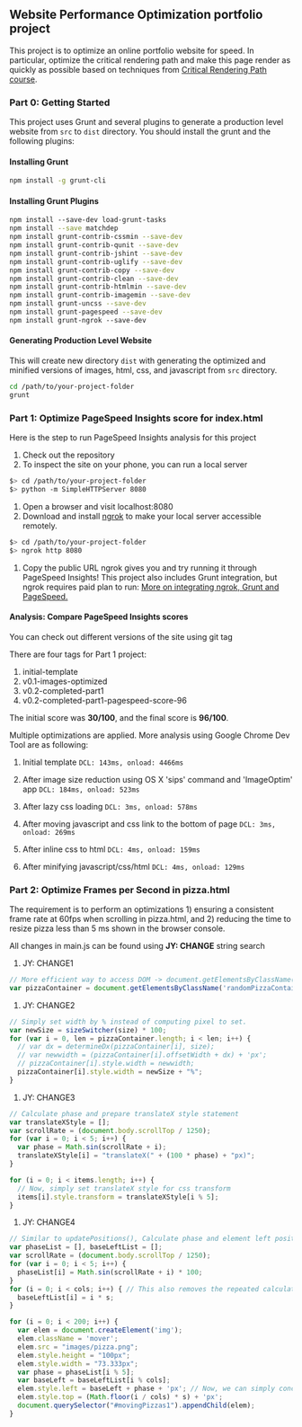 ## Website Performance Optimization portfolio project

This project is to optimize an online portfolio website for speed. In particular, optimize the critical rendering path and make this page render as quickly as possible based on techniques from [Critical Rendering Path course](https://www.udacity.com/course/ud884).

### Part 0: Getting Started

This project uses Grunt and several plugins to generate a production level website from `src` to `dist` directory. You should install the grunt and the following plugins:

#### Installing Grunt
```bash
npm install -g grunt-cli
```

#### Installing Grunt Plugins
```bash
npm install --save-dev load-grunt-tasks
npm install --save matchdep
npm install grunt-contrib-cssmin --save-dev
npm install grunt-contrib-qunit --save-dev
npm install grunt-contrib-jshint --save-dev
npm install grunt-contrib-uglify --save-dev
npm install grunt-contrib-copy --save-dev
npm install grunt-contrib-clean --save-dev
npm install grunt-contrib-htmlmin --save-dev
npm install grunt-contrib-imagemin --save-dev
npm install grunt-uncss --save-dev
npm install grunt-pagespeed --save-dev
npm install grunt-ngrok --save-dev
```

#### Generating Production Level Website
This will create new directory `dist` with generating the optimized and minified versions of images, html, css, and javascript from `src` directory.

```bash
cd /path/to/your-project-folder
grunt
```

### Part 1: Optimize PageSpeed Insights score for index.html

Here is the step to run PageSpeed Insights analysis for this project

1. Check out the repository
1. To inspect the site on your phone, you can run a local server

  ```bash
  $> cd /path/to/your-project-folder
  $> python -m SimpleHTTPServer 8080
  ```

1. Open a browser and visit localhost:8080
1. Download and install [ngrok](https://ngrok.com/) to make your local server accessible remotely.

  ```bash
  $> cd /path/to/your-project-folder
  $> ngrok http 8080
  ```

1. Copy the public URL ngrok gives you and try running it through PageSpeed Insights!
This project also includes Grunt integration, but ngrok requires paid plan to run: [More on integrating ngrok, Grunt and PageSpeed.](http://www.jamescryer.com/2014/06/12/grunt-pagespeed-and-ngrok-locally-testing/)

#### Analysis: Compare PageSpeed Insights scores

You can check out different versions of the site using git tag <tagname>

There are four tags for Part 1 project:
1. initial-template
1. v0.1-images-optimized
1. v0.2-completed-part1
1. v0.2-completed-part1-pagespeed-score-96

The initial score was **30/100**, and the final score is **96/100**.

Multiple optimizations are applied. More analysis using Google Chrome Dev Tool are as following:
1. Initial template
```DCL: 143ms, onload: 4466ms```

1. After image size reduction using OS X 'sips' command and 'ImageOptim' app
```DCL: 184ms, onload: 523ms```

1. After lazy css loading
```DCL: 3ms, onload: 578ms```

1. After moving javascript and css link to the bottom of page
```DCL: 3ms, onload: 269ms```

1. After inline css to html
```DCL: 4ms, onload: 159ms```

1. After minifying javascript/css/html
```DCL: 4ms, onload: 129ms```

### Part 2: Optimize Frames per Second in pizza.html

The requirement is to perform an optimizations 1) ensuring a consistent frame rate at 60fps when scrolling in pizza.html, and 2) reducing the time to resize pizza less than 5 ms shown in the browser console.

All changes in main.js can be found using **JY: CHANGE** string search

1. JY: CHANGE1

```javascript
// More efficient way to access DOM -> document.getElementsByClassName()
var pizzaContainer = document.getElementsByClassName('randomPizzaContainer');
```

1. JY: CHANGE2

```javascript
// Simply set width by % instead of computing pixel to set.
var newSize = sizeSwitcher(size) * 100;
for (var i = 0, len = pizzaContainer.length; i < len; i++) {
  // var dx = determineDx(pizzaContainer[i], size);
  // var newwidth = (pizzaContainer[i].offsetWidth + dx) + 'px';
  // pizzaContainer[i].style.width = newwidth;
  pizzaContainer[i].style.width = newSize + "%";
}
```

1. JY: CHANGE3

```javascript
// Calculate phase and prepare translateX style statement
var translateXStyle = [];
var scrollRate = (document.body.scrollTop / 1250);
for (var i = 0; i < 5; i++) {
  var phase = Math.sin(scrollRate + i);
  translateXStyle[i] = "translateX(" + (100 * phase) + "px)";
}

for (i = 0; i < items.length; i++) {
  // Now, simply set translateX style for css transform
  items[i].style.transform = translateXStyle[i % 5];
}
```

1. JY: CHANGE4

```javascript
// Similar to updatePositions(), Calculate phase and element left position.
var phaseList = [], baseLeftList = [];
var scrollRate = (document.body.scrollTop / 1250);
for (var i = 0; i < 5; i++) {
  phaseList[i] = Math.sin(scrollRate + i) * 100;
}
for (i = 0; i < cols; i++) { // This also removes the repeated calculation.
  baseLeftList[i] = i * s;
}

for (i = 0; i < 200; i++) {
  var elem = document.createElement('img');
  elem.className = 'mover';
  elem.src = "images/pizza.png";
  elem.style.height = "100px";
  elem.style.width = "73.333px";
  var phase = phaseList[i % 5];
  var baseLeft = baseLeftList[i % cols];
  elem.style.left = baseLeft + phase + 'px'; // Now, we can simply concat as string
  elem.style.top = (Math.floor(i / cols) * s) + 'px';
  document.querySelector("#movingPizzas1").appendChild(elem);
}
```
